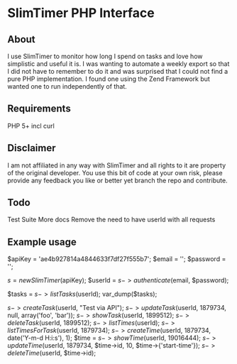 SlimTimer PHP Interface
=======================

About
-----
I use SlimTimer to monitor how long I spend on tasks and love how simplistic and useful it is. I was wanting to automate a weekly export so that I did not have to remember to do it and was surprised that I could not find a pure PHP implementation. I found one using the Zend Framework but wanted one to run independently of that.

Requirements
------------
PHP 5+ incl curl

Disclaimer
----------
I am not affiliated in any way with SlimTimer and all rights to it are property of the original developer. You use this bit of code at your own risk, please provide any feedback you like or better yet branch the repo and contribute.

Todo
----
Test Suite
More docs
Remove the need to have userId with all requests

Example usage
-------------
$apiKey = 'ae4b927814a4844633f7df27f555b7';
$email = '';
$password = '';

$s = new SlimTimer($apiKey);
$userId = $s->authenticate($email, $password);

$tasks = $s->listTasks($userId);
var_dump($tasks);

$s->createTask($userId, "Test via API");
$s->updateTask($userId, 1879734, null, array('foo', 'bar'));
$s->showTask($userId, 1899512);
$s->deleteTask($userId, 1899512);
$s->listTimes($userId);
$s->listTimesForTask($userId, 1879734);
$s->createTime($userId, 1879734, date('Y-m-d H:i:s'), 1);
$time = $s->showTime($userId, 19016444);
$s->updateTime($userId, 1879734, $time->id, 10, $time->{'start-time'});
$s->deleteTime($userId, $time->id);
